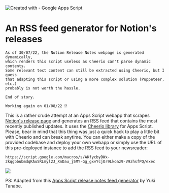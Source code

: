 ![Created with - Google Apps Script](https://img.shields.io/static/v1?label=Created+with&message=Google+Apps+Script&color=blue)

# An RSS feed generator for Notion's releases

```
As of 30/07/22, the Notion Release Notes webpage is generated dynamically,
which renders this script useless as Cheerio can't parse dynamic contents.
Some relevant text content can still be extracted using Cheerio, but I guess
that adapting this script or using a more complex solution (Puppeteer, etc.)
probably is not worth the hassle.

End of story.

Working again on 01/08/22 ⁉️
```

This is a rather crude attempt at an Apps Script webapp that scrapes [Notion's release page](https://www.notion.so/releases) and generates an RSS feed that contains the most recently published updates. It uses the [Cheerio library](1ReeQ6WO8kKNxoaA_O0XEQ589cIrRvEBA9qcWpNqdOP17i47u6N9M5Xh0) for Apps Script. Please, bear in mind that this thing was just a quick hack to play a little bit with Cheerio and can break anytime. You can either make a copy of the provided codebase and deploy your own webapp or simply use the URL of this pre-deployed instance to add the RSS feed to your newsreader:

```
https://script.google.com/macros/s/AKfycbyDWx-2kqgbbubmdqKAu5RLmyl2J_XnDau_j5MY-Gg_gxvYcjOr9Lkoaz9-V9zhsfPQ/exec
```

![](https://user-images.githubusercontent.com/12829262/176777336-656e2566-e18f-4776-a66d-ccaa3a92fb10.gif)

PS: Adapted from this [Apps Script release notes feed generator](https://github.com/tanabee/google-apps-script-release-notes-feed) by Yuki Tanabe.
